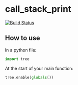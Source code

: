 # call_stack_print
[![Build Status](https://travis-ci.org/davidkristoffersen/call_stack_print.svg?branch=master)](https://travis-ci.org/davidkristoffersen/call_stack_print/builds)

## How to use

In a python file:

```python
import tree
```

At the start of your main function:

```python
tree.enable(globals())
```
